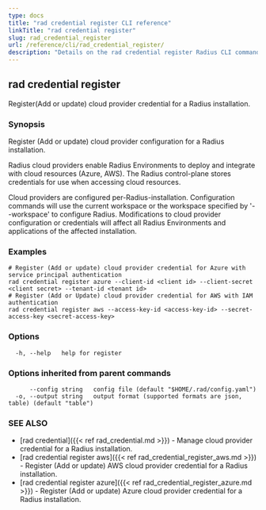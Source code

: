 ```yaml
---
type: docs
title: "rad credential register CLI reference"
linkTitle: "rad credential register"
slug: rad_credential_register
url: /reference/cli/rad_credential_register/
description: "Details on the rad credential register Radius CLI command"
---
```

## rad credential register

Register(Add or update) cloud provider credential for a Radius installation.

### Synopsis

Register (Add or update) cloud provider configuration for a Radius installation.

Radius cloud providers enable Radius Environments to deploy and integrate with cloud resources (Azure, AWS).
The Radius control-plane stores credentials for use when accessing cloud resources.

Cloud providers are configured per-Radius-installation. Configuration commands will use the current workspace
or the workspace specified by '--workspace' to configure Radius. Modifications to cloud provider configuration
or credentials will affect all Radius Environments and applications of the affected installation.

### Examples

```
# Register (Add or update) cloud provider credential for Azure with service principal authentication
rad credential register azure --client-id <client id> --client-secret <client secret> --tenant-id <tenant id>  
# Register (Add or Update) cloud provider credential for AWS with IAM authentication
rad credential register aws --access-key-id <access-key-id> --secret-access-key <secret-access-key> 
```

### Options

```
  -h, --help   help for register
```

### Options inherited from parent commands

```
      --config string   config file (default "$HOME/.rad/config.yaml")
  -o, --output string   output format (supported formats are json, table) (default "table")
```

### SEE ALSO

- [rad credential]({{< ref rad_credential.md >}}) - Manage cloud provider credential for a Radius installation.
- [rad credential register aws]({{< ref rad_credential_register_aws.md >}}) - Register (Add or update) AWS cloud provider credential for a Radius installation.
- [rad credential register azure]({{< ref rad_credential_register_azure.md >}}) - Register (Add or update) Azure cloud provider credential for a Radius installation.
